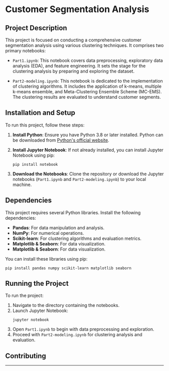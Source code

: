 # Customer Segmentation Analysis

## Project Description
This project is focused on conducting a comprehensive customer segmentation analysis using various clustering techniques. It comprises two primary notebooks:

- `Part1.ipynb`: This notebook covers data preprocessing, exploratory data analysis (EDA), and feature engineering. It sets the stage for the clustering analysis by preparing and exploring the dataset.

- `Part2-modeling.ipynb`: This notebook is dedicated to the implementation of clustering algorithms. It includes the application of k-means, multiple k-means ensemble, and Meta-Clustering Ensemble Scheme (MC-EMS). The clustering results are evaluated to understand customer segments.

## Installation and Setup
To run this project, follow these steps:

1. **Install Python**: Ensure you have Python 3.8 or later installed. Python can be downloaded from [Python's official website](https://www.python.org/downloads/).

2. **Install Jupyter Notebook**: If not already installed, you can install Jupyter Notebook using pip:
   ```
   pip install notebook
   ```

3. **Download the Notebooks**: Clone the repository or download the Jupyter notebooks (`Part1.ipynb` and `Part2-modeling.ipynb`) to your local machine.

## Dependencies
This project requires several Python libraries. Install the following dependencies:

- **Pandas**: For data manipulation and analysis.
- **NumPy**: For numerical operations.
- **Scikit-learn**: For clustering algorithms and evaluation metrics.
- **Matplotlib & Seaborn**: For data visualization.
- **Matplotlib & Seaborn**: For data visualization.

You can install these libraries using pip:
```
pip install pandas numpy scikit-learn matplotlib seaborn
```

## Running the Project
To run the project:

1. Navigate to the directory containing the notebooks.
2. Launch Jupyter Notebook:
   ```
   jupyter notebook
   ```
3. Open `Part1.ipynb` to begin with data preprocessing and exploration.
4. Proceed with `Part2-modeling.ipynb` for clustering analysis and evaluation.

## Contributing
---

